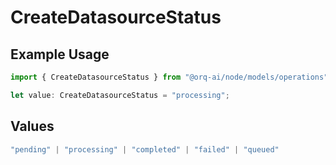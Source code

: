 # CreateDatasourceStatus

## Example Usage

```typescript
import { CreateDatasourceStatus } from "@orq-ai/node/models/operations";

let value: CreateDatasourceStatus = "processing";
```

## Values

```typescript
"pending" | "processing" | "completed" | "failed" | "queued"
```
